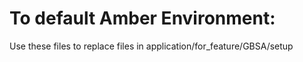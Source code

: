 # To default Amber Environment:
Use these files to replace files in application/for_feature/GBSA/setup

